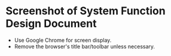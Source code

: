 # Screenshot of System Function Design Document

- Use Google Chrome for screen display.
- Remove the browser's title bar/toolbar unless necessary.

